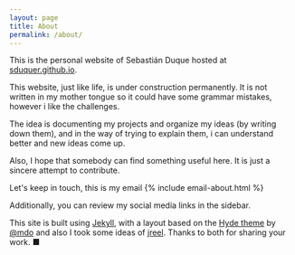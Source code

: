 ```yaml
---
layout: page
title: About
permalink: /about/
---
```


This is the personal website of Sebastián Duque hosted at [sduquer.github.io](https://sduquer.github.io).

This website, just like life, is under construction permanently. It is not written in my mother tongue 
so it could have some grammar mistakes, however i like the challenges.

The idea is documenting my projects and organize my ideas (by writing down them), and in the way of trying to explain them, i can understand better and new ideas come up. 

Also, I hope that somebody can find something useful here. It is just a sincere attempt to contribute.

Let's keep in touch, this is my email {% include email-about.html %}

Additionally, you can review my social media links in the sidebar.

This site is built using [Jekyll](http://jekyllrb.com), with a layout based on the [Hyde theme](https://github.com/poole/hyde) by [@mdo](https://twitter.com/mdo) and also I took some ideas of [jreel](https://jreel.github.io/). Thanks to both for sharing your work.
■
